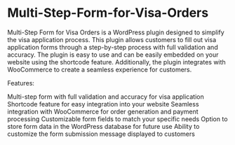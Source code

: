 # Multi-Step-Form-for-Visa-Orders
 
Multi-Step Form for Visa Orders is a WordPress plugin designed to simplify the visa application process. This plugin allows customers to fill out visa application forms through a step-by-step process with full validation and accuracy. The plugin is easy to use and can be easily embedded on your website using the shortcode feature. Additionally, the plugin integrates with WooCommerce to create a seamless experience for customers.

Features:

Multi-step form with full validation and accuracy for visa application
Shortcode feature for easy integration into your website
Seamless integration with WooCommerce for order generation and payment processing
Customizable form fields to match your specific needs
Option to store form data in the WordPress database for future use
Ability to customize the form submission message displayed to customers
